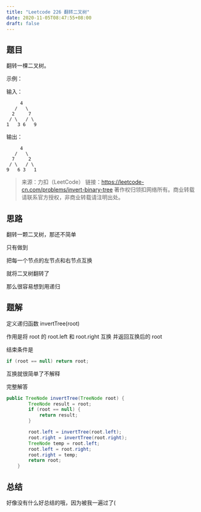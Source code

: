 ```yaml
---
title: "Leetcode 226 翻转二叉树"
date: 2020-11-05T08:47:55+08:00
draft: false
---
```


## 题目

翻转一棵二叉树。

示例：

输入：

         4
       /   \
      2     7
     / \   / \
    1   3 6   9
输出：

         4
       /   \
      7     2
     / \   / \
    9   6 3   1

>来源：力扣（LeetCode）
链接：https://leetcode-cn.com/problems/invert-binary-tree
著作权归领扣网络所有。商业转载请联系官方授权，非商业转载请注明出处。

## 思路

翻转一颗二叉树，那还不简单

只有做到

把每一个节点的左节点和右节点互换

就将二叉树翻转了

那么很容易想到用递归

## 题解

定义递归函数 invertTree(root) 

作用是将 root 的 root.left 和 root.right 互换 并返回互换后的  root

结束条件是 

```Java
if (root == null) return root;
```

互换就很简单了不解释

完整解答

```Java
public TreeNode invertTree(TreeNode root) {
        TreeNode result = root;
        if (root == null) {
            return result;
        }

        root.left = invertTree(root.left);
        root.right = invertTree(root.right);
        TreeNode temp = root.left;
        root.left = root.right;
        root.right = temp;
        return root;
    }
```

## 总结

好像没有什么好总结的哦，因为被我一遍过了(

